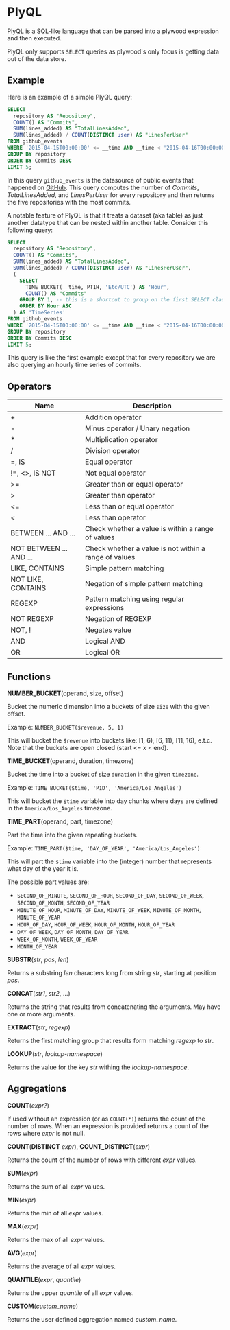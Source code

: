# PlyQL

PlyQL is a SQL-like language that can be parsed into a plywood expression and then executed.

PlyQL only supports `SELECT` queries as plywood's only focus is getting data out of the data store.

## Example

Here is an example of a simple PlyQL query:

```sql
SELECT
  repository AS "Repository",
  COUNT() AS "Commits",
  SUM(lines_added) AS "TotalLinesAdded",
  SUM(lines_added) / COUNT(DISTINCT user) AS "LinesPerUser"  
FROM github_events
WHERE '2015-04-15T00:00:00' <= __time AND __time < '2015-04-16T00:00:00' AND event_type = "Commit"
GROUP BY repository
ORDER BY Commits DESC
LIMIT 5;
```

In this query `github_events` is the datasource of public events that happened on [GitHub](https://developer.github.com/v3/).
This query computes the number of *Commits*, *TotalLinesAdded*, and *LinesPerUser* for every repository and then returns the five repositories with the most commits.
 
A notable feature of PlyQL is that it treats a dataset (aka table) as just another datatype that can be nested within another table.
Consider this following query:
 
```sql
SELECT
  repository AS "Repository",
  COUNT() AS "Commits",
  SUM(lines_added) AS "TotalLinesAdded",
  SUM(lines_added) / COUNT(DISTINCT user) AS "LinesPerUser",
  (
    SELECT
      TIME_BUCKET(__time, PT1H, 'Etc/UTC') AS 'Hour',
      COUNT() AS "Commits"
    GROUP BY 1, -- this is a shortcut to group on the first SELECT clause
    ORDER BY Hour ASC  
  ) AS 'TimeSeries'
FROM github_events
WHERE '2015-04-15T00:00:00' <= __time AND __time < '2015-04-16T00:00:00' AND event_type = "Commit"
GROUP BY repository
ORDER BY Commits DESC
LIMIT 5;
``` 

This query is like the first example except that for every repository we are also querying an hourly time series of commits.  

## Operators

Name                    | Description
------------------------|-------------------------------------
+                       | Addition operator
-                       | Minus operator / Unary negation
*                       | Multiplication operator
/                       | Division operator
=, IS                   | Equal operator
!=, <>, IS NOT          | Not equal operator
>=                      | Greater than or equal operator
>                       | Greater than operator
<=                      | Less than or equal operator
<                       | Less than operator
BETWEEN ... AND ...     | Check whether a value is within a range of values
NOT BETWEEN ... AND ... | Check whether a value is not within a range of values
LIKE, CONTAINS          | Simple pattern matching
NOT LIKE, CONTAINS      | Negation of simple pattern matching
REGEXP                  | Pattern matching using regular expressions
NOT REGEXP              | Negation of REGEXP
NOT, !                  | Negates value
AND                     | Logical AND
OR                      | Logical OR


## Functions

**NUMBER_BUCKET**(operand, size, offset)

Bucket the numeric dimension into a buckets of size `size` with the given offset.

Example: `NUMBER_BUCKET($revenue, 5, 1)`

This will bucket the `$revenue` into buckets like: [1, 6), [6, 11), [11, 16), e.t.c.
Note that the buckets are open closed (start <= x < end).


**TIME_BUCKET**(operand, duration, timezone)

Bucket the time into a bucket of size `duration` in the given `timezone`.

Example: `TIME_BUCKET($time, 'P1D', 'America/Los_Angeles')`

This will bucket the `$time` variable into day chunks where days are defined in the `America/Los_Angeles` timezone.


**TIME_PART**(operand, part, timezone)

Part the time into the given repeating buckets.

Example: `TIME_PART($time, 'DAY_OF_YEAR', 'America/Los_Angeles')`

This will part the `$time` variable into the (integer) number that represents what day of the year it is.

The possible part values are:

* `SECOND_OF_MINUTE`, `SECOND_OF_HOUR`, `SECOND_OF_DAY`, `SECOND_OF_WEEK`, `SECOND_OF_MONTH`, `SECOND_OF_YEAR`
* `MINUTE_OF_HOUR`, `MINUTE_OF_DAY`, `MINUTE_OF_WEEK`, `MINUTE_OF_MONTH`, `MINUTE_OF_YEAR`
* `HOUR_OF_DAY`, `HOUR_OF_WEEK`, `HOUR_OF_MONTH`, `HOUR_OF_YEAR`
* `DAY_OF_WEEK`, `DAY_OF_MONTH`, `DAY_OF_YEAR`
* `WEEK_OF_MONTH`, `WEEK_OF_YEAR`
* `MONTH_OF_YEAR`


**SUBSTR**(*str*, *pos*, *len*)

Returns a substring *len* characters long from string *str*, starting at position *pos*.

**CONCAT**(*str1*, *str2*, ...)

Returns the string that results from concatenating the arguments. May have one or more arguments. 

**EXTRACT**(*str*, *regexp*)

Returns the first matching group that results form matching *regexp* to *str*.

**LOOKUP**(*str*, *lookup-namespace*)

Returns the value for the key *str* withing the *lookup-namespace*.

## Aggregations

**COUNT**(*expr?*)

If used without an expression (or as `COUNT(*)`) returns the count of the number of rows.
When an expression is provided returns a count of the rows where *expr* is not null.
 
**COUNT**(**DISTINCT** *expr*), **COUNT_DISTINCT**(*expr*) 

Returns the count of the number of rows with different *expr* values.

**SUM**(*expr*) 

Returns the sum of all *expr* values.

**MIN**(*expr*) 

Returns the min of all *expr* values.

**MAX**(*expr*) 

Returns the max of all *expr* values.

**AVG**(*expr*)

Returns the average of all *expr* values.

**QUANTILE**(*expr*, *quantile*)

Returns the upper *quantile* of all *expr* values.

**CUSTOM**(*custom_name*)

Returns the user defined aggregation named *custom_name*.
